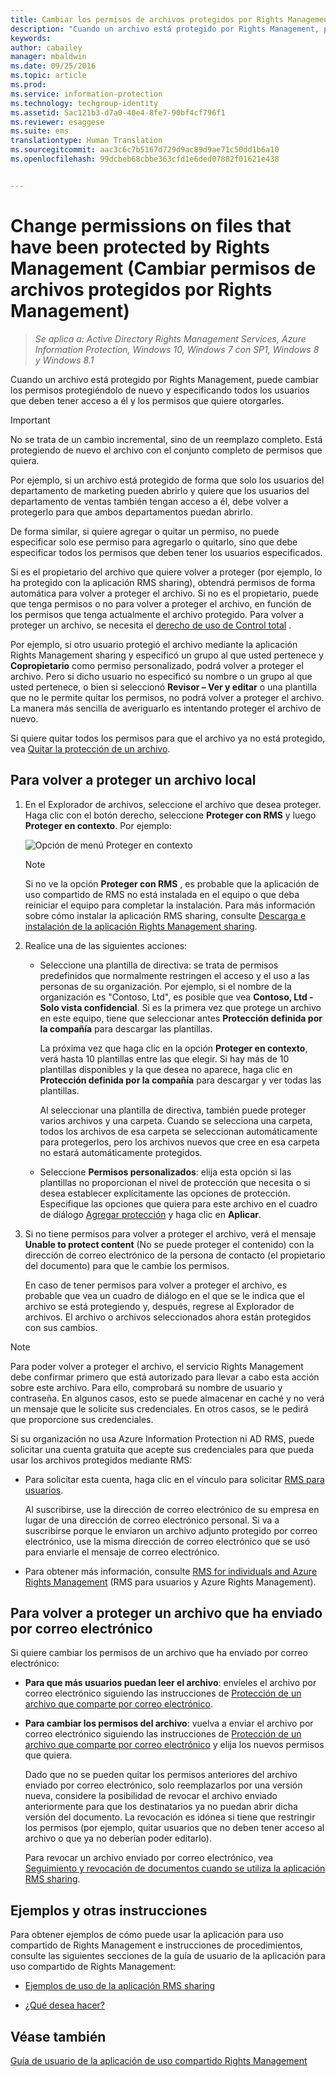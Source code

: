 ```yaml
---
title: Cambiar los permisos de archivos protegidos por Rights Management | Azure Information Protection
description: "Cuando un archivo está protegido por Rights Management, puede cambiar los permisos protegiéndolo de nuevo y especificando todos los usuarios que deben tener acceso a él y los permisos que quiere otorgarles."
keywords: 
author: cabailey
manager: mbaldwin
ms.date: 09/25/2016
ms.topic: article
ms.prod: 
ms.service: information-protection
ms.technology: techgroup-identity
ms.assetid: 5ac121b3-d7a0-40e4-8fe7-90bf4cf796f1
ms.reviewer: esaggese
ms.suite: ems
translationtype: Human Translation
ms.sourcegitcommit: aac3c6c7b5167d729d9ac89d9ae71c50dd1b6a10
ms.openlocfilehash: 99dcbeb68cbbe363cfd1e6ded07882f01621e438


---
```


# Change permissions on files that have been protected by Rights Management (Cambiar permisos de archivos protegidos por Rights Management)

>*Se aplica a: Active Directory Rights Management Services, Azure Information Protection, Windows 10, Windows 7 con SP1, Windows 8 y Windows 8.1*

Cuando un archivo está protegido por Rights Management, puede cambiar los permisos protegiéndolo de nuevo y especificando todos los usuarios que deben tener acceso a él y los permisos que quiere otorgarles.

> [!IMPORTANT]
> No se trata de un cambio incremental, sino de un reemplazo completo. Está protegiendo de nuevo el archivo con el conjunto completo de permisos que quiera.
> 
>  Por ejemplo, si un archivo está protegido de forma que solo los usuarios del departamento de marketing pueden abrirlo y quiere que los usuarios del departamento de ventas también tengan acceso a él, debe volver a protegerlo para que ambos departamentos puedan abrirlo.
>
> De forma similar, si quiere agregar o quitar un permiso, no puede especificar solo ese permiso para agregarlo o quitarlo, sino que debe especificar todos los permisos que deben tener los usuarios especificados.

Si es el propietario del archivo que quiere volver a proteger (por ejemplo, lo ha protegido con la aplicación RMS sharing), obtendrá permisos de forma automática para volver a proteger el archivo. Si no es el propietario, puede que tenga permisos o no para volver a proteger el archivo, en función de los permisos que tenga actualmente el archivo protegido. Para volver a proteger un archivo, se necesita el [derecho de uso de Control total](../deploy-use/configure-usage-rights.md#usage-rights-and-descriptions) .

Por ejemplo, si otro usuario protegió el archivo mediante la aplicación Rights Management sharing y especificó un grupo al que usted pertenece y **Copropietario** como permiso personalizado, podrá volver a proteger el archivo. Pero si dicho usuario no especificó su nombre o un grupo al que usted pertenece, o bien si seleccionó **Revisor – Ver y editar** o una plantilla que no le permite quitar los permisos, no podrá volver a proteger el archivo. La manera más sencilla de averiguarlo es intentando proteger el archivo de nuevo.

Si quiere quitar todos los permisos para que el archivo ya no está protegido, vea [Quitar la protección de un archivo](sharing-app-remove-protection.md).

## Para volver a proteger un archivo local

1.  En el Explorador de archivos, seleccione el archivo que desea proteger. Haga clic con el botón derecho, seleccione **Proteger con RMS** y luego **Proteger en contexto**. Por ejemplo:

    ![Opción de menú Proteger en contexto](../media/ADRMS_MSRMSApp_SP_CompanyDefined.png)

    > [!NOTE]
    > Si no ve la opción **Proteger con RMS** , es probable que la aplicación de uso compartido de RMS no está instalada en el equipo o que deba reiniciar el equipo para completar la instalación. Para más información sobre cómo instalar la aplicación RMS sharing, consulte [Descarga e instalación de la aplicación Rights Management sharing](install-sharing-app.md).

2.  Realice una de las siguientes acciones:

    -   Seleccione una plantilla de directiva: se trata de permisos predefinidos que normalmente restringen el acceso y el uso a las personas de su organización. Por ejemplo, si el nombre de la organización es "Contoso, Ltd", es posible que vea **Contoso, Ltd - Solo vista confidencial**. Si es la primera vez que protege un archivo en este equipo, tiene que seleccionar antes **Protección definida por la compañía** para descargar las plantillas.

        La próxima vez que haga clic en la opción **Proteger en contexto**, verá hasta 10 plantillas entre las que elegir. Si hay más de 10 plantillas disponibles y la que desea no aparece, haga clic en **Protección definida por la compañía** para descargar y ver todas las plantillas.

        Al seleccionar una plantilla de directiva, también puede proteger varios archivos y una carpeta. Cuando se selecciona una carpeta, todos los archivos de esa carpeta se seleccionan automáticamente para protegerlos, pero los archivos nuevos que cree en esa carpeta no estará automáticamente protegidos.

    -   Seleccione **Permisos personalizados**: elija esta opción si las plantillas no proporcionan el nivel de protección que necesita o si desea establecer explícitamente las opciones de protección. Especifique las opciones que quiera para este archivo en el cuadro de diálogo [Agregar protección](sharing-app-dialog-box.md) y haga clic en **Aplicar**.

3. Si no tiene permisos para volver a proteger el archivo, verá el mensaje **Unable to protect content** (No se puede proteger el contenido) con la dirección de correo electrónico de la persona de contacto (el propietario del documento) para que le cambie los permisos.

    En caso de tener permisos para volver a proteger el archivo, es probable que vea un cuadro de diálogo en el que se le indica que el archivo se está protegiendo y, después, regrese al Explorador de archivos. El archivo o archivos seleccionados ahora están protegidos con sus cambios. 

> [!NOTE]
> Para poder volver a proteger el archivo, el servicio Rights Management debe confirmar primero que está autorizado para llevar a cabo esta acción sobre este archivo. Para ello, comprobará su nombre de usuario y contraseña. En algunos casos, esto se puede almacenar en caché y no verá un mensaje que le solicite sus credenciales. En otros casos, se le pedirá que proporcione sus credenciales.
>
> Si su organización no usa Azure Information Protection ni AD RMS, puede solicitar una cuenta gratuita que acepte sus credenciales para que pueda usar los archivos protegidos mediante RMS:
>
> -   Para solicitar esta cuenta, haga clic en el vínculo para solicitar [RMS para usuarios](http://go.microsoft.com/fwlink/?LinkId=309469).
>
>     Al suscribirse, use la dirección de correo electrónico de su empresa en lugar de una dirección de correo electrónico personal. Si va a suscribirse porque le enviaron un archivo adjunto protegido por correo electrónico, use la misma dirección de correo electrónico que se usó para enviarle el mensaje de correo electrónico.
> -   Para obtener más información, consulte [RMS for individuals and Azure Rights Management](../understand-explore/rms-for-individuals.md) (RMS para usuarios y Azure Rights Management).

## Para volver a proteger un archivo que ha enviado por correo electrónico

Si quiere cambiar los permisos de un archivo que ha enviado por correo electrónico:

- **Para que más usuarios puedan leer el archivo**: envíeles el archivo por correo electrónico siguiendo las instrucciones de [Protección de un archivo que comparte por correo electrónico](sharing-app-protect-by-email.md).

- **Para cambiar los permisos del archivo**: vuelva a enviar el archivo por correo electrónico siguiendo las instrucciones de [Protección de un archivo que comparte por correo electrónico](sharing-app-protect-by-email.md) y elija los nuevos permisos que quiera. 

    Dado que no se pueden quitar los permisos anteriores del archivo enviado por correo electrónico, solo reemplazarlos por una versión nueva, considere la posibilidad de revocar el archivo enviado anteriormente para que los destinatarios ya no puedan abrir dicha versión del documento. La revocación es idónea si tiene que restringir los permisos (por ejemplo, quitar usuarios que no deben tener acceso al archivo o que ya no deberían poder editarlo).

    Para revocar un archivo enviado por correo electrónico, vea [Seguimiento y revocación de documentos cuando se utiliza la aplicación RMS sharing](sharing-app-track-revoke.md).


## Ejemplos y otras instrucciones
Para obtener ejemplos de cómo puede usar la aplicación para uso compartido de Rights Management e instrucciones de procedimientos, consulte las siguientes secciones de la guía de usuario de la aplicación para uso compartido de Rights Management:

-   [Ejemplos de uso de la aplicación RMS sharing](sharing-app-user-guide.md#examples-for-using-the-rms-sharing-application)

-   [¿Qué desea hacer?](sharing-app-user-guide.md#what-do-you-want-to-do)

## Véase también
[Guía de usuario de la aplicación de uso compartido Rights Management](sharing-app-user-guide.md)



<!--HONumber=Sep16_HO4-->


